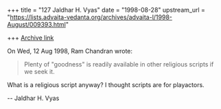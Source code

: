 +++
title = "127 Jaldhar H. Vyas"
date = "1998-08-28"
upstream_url = "https://lists.advaita-vedanta.org/archives/advaita-l/1998-August/009393.html"

+++
[Archive link](https://lists.advaita-vedanta.org/archives/advaita-l/1998-August/009393.html)

On Wed, 12 Aug 1998, Ram Chandran wrote:

> Plenty of "goodness" is readily available in other religious scripts if
> we seek it.

What is a religious script anyway?  I thought scripts are for playactors.

--
Jaldhar H. Vyas <jaldhar at braincells.com>

